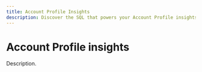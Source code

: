 ```yaml
---
title: Account Profile Insights
description: Discover the SQL that powers your Account Profile insights and use these queries to generate custom insights that further explore your customers and their consumer experiences.
---
```

# Account Profile insights

Description.
